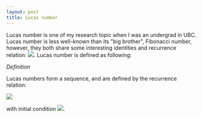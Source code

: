 ```yaml
---
layout: post
title: Lucas number
---
```


Lucas number is one of my research topic when I was an undergrad in UBC. Lucas number is less well-known than its "big brother", Fibonacci number, however, they both share some interesting identities and recurrence relation: <img src="https://latex.codecogs.com/gif.latex? X_{n+1} = X_n + X_{n-1} " />. Lucas number is defined as following:

*Definition* 

Lucas numbers form a sequence, and are defined by the recurrence relation:

<img src="https://latex.codecogs.com/gif.latex? L_{n+1} = L_n + L_{n-1}, \text{where} \ \ n \geq 1 " />


with initial condition <img src="https://latex.codecogs.com/gif.latex? L_0 = 2, L_1 = 1" />.
